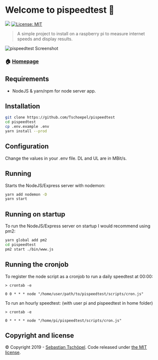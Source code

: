 # Welcome to pispeedtest 👋
<p>
  <img src="https://img.shields.io/badge/version-1.1.2-blue.svg?cacheSeconds=2592000" />
  <a href="https://github.com/Tschoepel/pispeedtest/blob/master/LICENSE">
    <img alt="License: MIT" src="https://img.shields.io/badge/License-MIT-yellow.svg" target="_blank" />
  </a>
</p>

> A simple project to install on a raspberry pi to measure internet speeds and display results.

![pispeedtest Screenshot](https://i.imgur.com/zgpErZn.png)

### 🏠 [Homepage](https://www.tschoepel.de/portfolio/pispeedtest/)

## Requirements
- NodeJS & yarn/npm for node server app.

## Installation

```sh
git clone https://github.com/Tschoepel/pispeedtest
cd pispeedtest
cp .env.example .env
yarn install --prod
```

## Configuration
Change the values in your .env file. DL and UL are in MBit/s.

## Running
Starts the NodeJS/Express server with nodemon:
```sh
yarn add nodemon -D
yarn start
```
## Running on startup
To run the NodeJS/Express server on startup I would recommend using pm2:
```sh
yarn global add pm2
cd pispeedtest
pm2 start ./bin/www.js
```

## Running the cronjob
To register the node script as a cronjob to run a daily speedtest at 00:00:
```
> crontab -e

0 0 * * * node "/home/user/path/to/pispeedtest/scripts/cron.js"
```

To run an hourly speedtest: (with user pi and pispeedtest in home folder)
```
> crontab -e

0 * * * * node "/home/pi/pispeedtest/scripts/cron.js"
```

## Copyright and license

&copy; Copyright 2019 - [Sebastian Tschöpel](https://www.tschoepel.de/). Code released under [the MIT license](https://github.com/Tschoepel/pispeedtest/blob/master/LICENSE).

